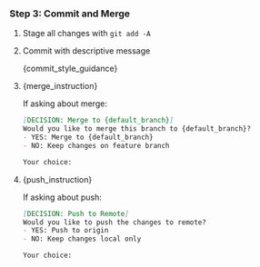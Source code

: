 ### Step 3: Commit and Merge

1. Stage all changes with `git add -A`
2. Commit with descriptive message
   
   {commit_style_guidance}
   
3. {merge_instruction}

   If asking about merge:
   ```markdown
   [DECISION: Merge to {default_branch}]
   Would you like to merge this branch to {default_branch}?
   - YES: Merge to {default_branch}
   - NO: Keep changes on feature branch

   Your choice:
   ```

4. {push_instruction}

   If asking about push:
   ```markdown
   [DECISION: Push to Remote]
   Would you like to push the changes to remote?
   - YES: Push to origin
   - NO: Keep changes local only

   Your choice:
   ```